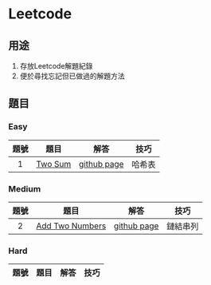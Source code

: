 # Leetcode

## 用途
1. 存放Leetcode解題紀錄
2. 便於尋找忘記但已做過的解題方法

## 題目

### Easy
題號 | 題目 | 解答 | 技巧 |
|:--------:|:-------:|:--------:|:--------:|
| 1 | [Two Sum](https://leetcode.com/problems/two-sum/) | [github page](/1) | 哈希表 |

### Medium
題號 | 題目 | 解答 | 技巧 |
|:--------:|:-------:|:--------:|:--------:|
| 2 | [Add Two Numbers](https://leetcode.com/problems/add-two-numbers/) | [github page](/2) | 鏈結串列 |

### Hard
題號 | 題目 | 解答 | 技巧 |
|:--------:|:-------:|:--------:|:--------:|
